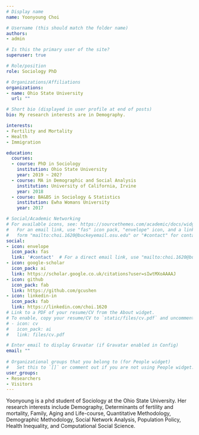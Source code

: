 ```yaml
---
# Display name
name: Yoonyoung Choi

# Username (this should match the folder name)
authors:
- admin

# Is this the primary user of the site?
superuser: true

# Role/position
role: Sociology PhD 

# Organizations/Affiliations
organizations:
- name: Ohio State University
  url: ""

# Short bio (displayed in user profile at end of posts)
bio: My research interests are in Demography.

interests:
- Fertility and Mortality
- Health
- Immigration

education:
  courses:
  - course: PhD in Sociology
    institution: Ohio State University
    year: 2019 ~ 202?
  - course: MA in Demographic and Social Analysis
    institution: University of California, Irvine
    year: 2018
  - course: BA&BS in Sociology & Statistics
    institution: Ewha Womans University
    year: 2017

# Social/Academic Networking
# For available icons, see: https://sourcethemes.com/academic/docs/widgets/#icons
#   For an email link, use "fas" icon pack, "envelope" icon, and a link in the
#   form "mailto:choi.1620@buckeyemail.osu.edu" or "#contact" for contact widget.
social:
- icon: envelope
  icon_pack: fas
  link: '#contact'  # For a direct email link, use "mailto:choi.1620@buckeyemail.osu.edu".
- icon: google-scholar
  icon_pack: ai
  link: https://scholar.google.co.uk/citations?user=sIwtMXoAAAAJ
- icon: github
  icon_pack: fab
  link: https://github.com/gcushen
- icon: linkedin-in
  icon_pack: fab
  link: https://linkedin.com/choi.1620
# Link to a PDF of your resume/CV from the About widget.
# To enable, copy your resume/CV to `static/files/cv.pdf` and uncomment the lines below.  
# - icon: cv
#   icon_pack: ai
#   link: files/cv.pdf

# Enter email to display Gravatar (if Gravatar enabled in Config)
email: ""
  
# Organizational groups that you belong to (for People widget)
#   Set this to `[]` or comment out if you are not using People widget.  
user_groups:
- Researchers
- Visitors
---
```


Yoonyoung is a phd student of Sociology at the Ohio State University. Her research interests include Demography, Determinants of fertility and mortality, Family, Aging and Life-course, Quantitative Methodology, Demographic Methodology, Social Network Analysis, Population Policy, Health Inequality, and Computational Social Science.

